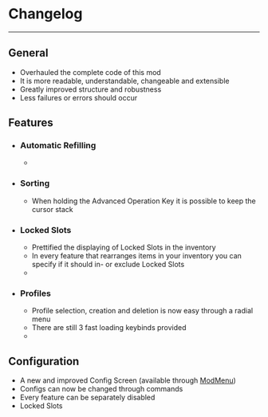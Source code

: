 # Changelog

---

## General
- Overhauled the complete code of this mod
- It is more readable, understandable, changeable and extensible
- Greatly improved structure and robustness
- Less failures or errors should occur

## Features

- ### Automatic Refilling
    - 

- ### Sorting
    - When holding the Advanced Operation Key it is possible to keep the cursor stack

- ### Locked Slots
    - Prettified the displaying of Locked Slots in the inventory
    - In every feature that rearranges items in your inventory you can specify if it should in- or exclude Locked Slots
    - [comment]: <> (TODO: Picked up items will be put outside of locked slots)

- ### Profiles
    - Profile selection, creation and deletion is now easy through a radial menu
    - There are still 3 fast loading keybinds provided
    - [comment]: <> (TODO: You can create, load and delete profiles with commands and give them names)

## Configuration
- A new and improved Config Screen (available through [ModMenu](https://modrinth.com/mod/modmenu))
- Configs can now be changed through commands
- Every feature can be separately disabled
- Locked Slots 